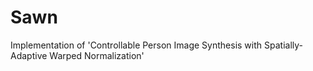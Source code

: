 # Sawn
Implementation of 'Controllable Person Image Synthesis with Spatially-Adaptive Warped Normalization'
